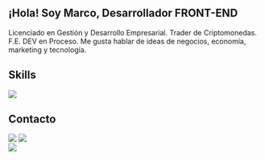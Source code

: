 ## ¡Hola! Soy Marco, Desarrollador FRONT-END

<p>Licenciado en Gestión y Desarrollo Empresarial. Trader de Criptomonedas. F.E. DEV en Proceso. Me gusta hablar de ideas de negocios, economía, marketing y tecnología.</p>

<h2>Skills</h2>

<div>
<img src="https://skillicons.dev/icons?i=react,js,html,css,nodejs,py,github,vercel,bootstrap,wordpress,ps,ai,ae,figma,perline=14">
</div>

<h2>Contacto</h2>
<a  href="https://www.linkedin.com/in/marcooravila/"  target="blank"><img  src="https://skillicons.dev/icons?i=linkedin"></a>  <a  href="mailto:marcooravila@gmail.com"  target="blank"><img  src="https://skillicons.dev/icons?i=gmail"></a>

<div>
<img src="[https://skillicons.dev/icons?i=react,js,html,css,nodejs,py,github,vercel,bootstrap,wordpress,ps,ai,ae,figma,perline=14](https://www.swissquote.com/_next/image?url=%2Fapi%2Finternal%2Fmedia%2Fget-media%3Ffilename%3D2024-01%2FBitcoin.png&w=1728&q=90)">
</div>

